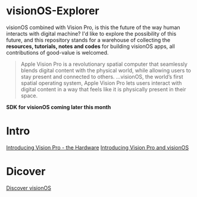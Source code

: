 # visionOS-Explorer

visionOS combined with Vision Pro, is this the future of the way human interacts with digital machine?
I'd like to explore the possibility of this future, and this repository stands for a warehouse of collecting the **resources, tutorials, notes and codes** for building visionOS apps, all contributions of good-value is welcomed.

> Apple Vision Pro is a revolutionary spatial computer that seamlessly blends digital content with the physical world, while allowing users to stay present and connected to others.
> ...visionOS, the world’s first spatial operating system, Apple Vision Pro lets users interact with digital content in a way that feels like it is physically present in their space.

**SDK  for visionOS coming later this month**

# Intro
[Introducing Vision Pro - the Hardware](https://www.apple.com/apple-vision-pro/)
[Introducing Vision Pro and visionOS](https://developer.apple.com/news/?id=p7g1u5kk)

# Dicover
[Discover visionOS](https://developer.apple.com/visionos/)